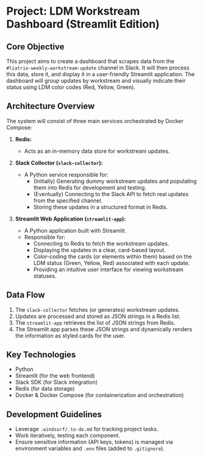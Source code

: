 # Project: LDM Workstream Dashboard (Streamlit Edition)

## Core Objective
This project aims to create a dashboard that scrapes data from the `#liatrio-weekly-workstream-update` channel in Slack. It will then process this data, store it, and display it in a user-friendly Streamlit application. The dashboard will group updates by workstream and visually indicate their status using LDM color codes (Red, Yellow, Green).

## Architecture Overview
The system will consist of three main services orchestrated by Docker Compose:

1.  **Redis:**
    *   Acts as an in-memory data store for workstream updates.

2.  **Slack Collector (`slack-collector`):**
    *   A Python service responsible for:
        *   (Initially) Generating dummy workstream updates and populating them into Redis for development and testing.
        *   (Eventually) Connecting to the Slack API to fetch real updates from the specified channel.
        *   Storing these updates in a structured format in Redis.

3.  **Streamlit Web Application (`streamlit-app`):**
    *   A Python application built with Streamlit.
    *   Responsible for:
        *   Connecting to Redis to fetch the workstream updates.
        *   Displaying the updates in a clear, card-based layout.
        *   Color-coding the cards (or elements within them) based on the LDM status (Green, Yellow, Red) associated with each update.
        *   Providing an intuitive user interface for viewing workstream statuses.

## Data Flow
1.  The `slack-collector` fetches (or generates) workstream updates.
2.  Updates are processed and stored as JSON strings in a Redis list.
3.  The `streamlit-app` retrieves the list of JSON strings from Redis.
4.  The Streamlit app parses these JSON strings and dynamically renders the information as styled cards for the user.

## Key Technologies
*   Python
*   Streamlit (for the web frontend)
*   Slack SDK (for Slack integration)
*   Redis (for data storage)
*   Docker & Docker Compose (for containerization and orchestration)

## Development Guidelines
*   Leverage `.windsurf/.to-do.md` for tracking project tasks.
*   Work iteratively, testing each component.
*   Ensure sensitive information (API keys, tokens) is managed via environment variables and `.env` files (added to `.gitignore`).
